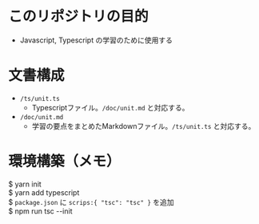 # このリポジトリの目的

- Javascript, Typescript の学習のために使用する

# 文書構成

- `/ts/unit.ts`
  - Typescriptファイル。`/doc/unit.md` と対応する。
- `/doc/unit.md`
  - 学習の要点をまとめたMarkdownファイル。`/ts/unit.ts` と対応する。

# 環境構築（メモ）

  $ yarn init  
  $ yarn add typescript  
  $ `package.json` に `scrips:{ "tsc": "tsc" }` を追加  
  $ npm run tsc --init  